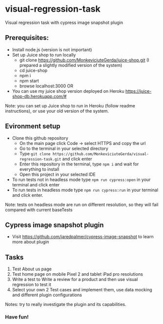 # visual-regression-task
Visual regression task with cypress image snapshot plugin

## Prerequisites: 
- Install node.js (version is not important)
- Set up Juice shop to run locally
  - git clone https://github.com/MonkeviciuteGerda/juice-shop.git (I prepared a slightly modified version of the system)
  - cd juice-shop
  - npm i
  - npm start
  - browse localhost:3000
OR
- You can use my juice shop version deployed on Heroku https://juice-shop-db.herokuapp.com/#

Note: you can set up Juice shop to run in Heroku (follow readme instructions), or use your old version of the system.

## Evironment setup
- Clone this github repository
  - On the main page click Code -> select HTTPS and copy the url
  - Go to the terminal in your selected directory
  - Type `git clone https://github.com/MonkeviciuteGerda/visual-regression-task.git` and click enter
  - Enter this repository in the terminal, type `npm i` and wait for everything to install
  - Open this project in your selected IDE
- To run tests not in headless mode type `npm run cypress:open` in your terminal and click enter
- To run tests in headless mode type `npm run cypress:run` in your terminal and click enter.

Note: tests on headless mode are run on different resolution, so they will fail compared with current baseTests

## Cypress image snapshot plugin
- Visit https://github.com/jaredpalmer/cypress-image-snapshot to learn more about plugin

## Tasks
1. Test About us page
2. Test home page on mobile Pixel 2 and tablet iPad pro resolutions
3. Write a test to Write a review for a product and then use visual regression to test it
4. Select your own 2 Test cases and implement them, use data mocking and different plugin configurations

Notes: try to really investigate the plugin and its capabilities.

### Have fun!
